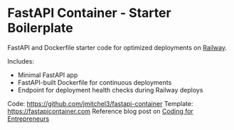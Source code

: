 # FastAPI Container - Starter Boilerplate

FastAPI and Dockerfile starter code for optimized deployments on [Railway](https://fastapicontainer.com).

Includes:

- Minimal FastAPI app
- FastAPI-built Dockerfile for continuous deployments
- Endpoint for deployment health checks during Railway deploys

Code: https://github.com/jmitchel3/fastapi-container
Template: https://fastapicontainer.com
Reference blog post on [Coding for Entrepreneurs](https://www.codingforentrepreneurs.com/blog/deploy-fastapi-to-railway-with-this-dockerfile)